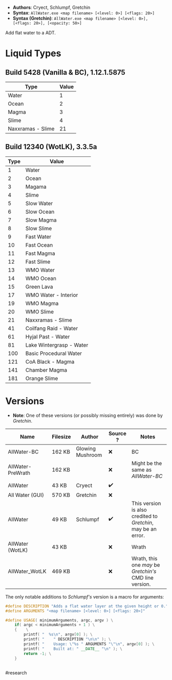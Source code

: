 - **Authors**: Cryect, Schlumpf, Gretchin
- **Syntax**: `AllWater.exe <map filename> [<level: 0>] [<flags: 20>]`
- **Syntax (Gretchin)**: `AllWater.exe <map filename> [<level: 0>], [<flags: 20>], [<opacity: 50>]`

Add flat water to a ADT.

# Liquid Types

## Build 5428 (Vanilla & BC), 1.12.1.5875

| Type              | Value |
| ----------------- | ----- |
| Water             | 1     |
| Ocean             | 2     |
| Magma             | 3     |
| Slime             | 4     |
| Naxxramas - Slime | 21      |

## Build 12340 (WotLK), 3.3.5a

| Type | Value                    |
| ---- | ------------------------ |
| 1    | Water                    |
| 2    | Ocean                    |
| 3    | Magama                   |
| 4    | Slime                    |
| 5    | Slow Water               |
| 6    | Slow Ocean               |
| 7    | Slow Magma               |
| 8    | Slow Slime               |
| 9    | Fast Water               |
| 10   | Fast Ocean               |
| 11   | Fast Magma               |
| 12   | Fast Slime               |
| 13   | WMO Water                |
| 14   | WMO Ocean                |
| 15   | Green Lava               |
| 17   | WMO Water - Interior     |
| 19   | WMO Magma                |
| 20   | WMO Slime                |
| 21   | Naxxramas - Slime        |
| 41   | Coilfang Raid - Water    |
| 61   | Hyjal Past - Water       |
| 81   | Lake Wintergrasp - Water |
| 100  | Basic Procedural Water   |
| 121  | CoA Black - Magma        |
| 141  | Chamber Magma            |
| 181  | Orange Slime             |

# Versions

- **Note**: One of these versions (or possibly missing entirely) was done by *Gretchin*.

| Name              | Filesize | Author           | Source ? | Notes                                                         |
| ----------------- | -------- | ---------------- | -------- | ------------------------------------------------------------- |
| AllWater-BC       | 162 KB   | Glowing Mushroom | ❌       | <span class="bc">BC</span>                                    |
| AllWater-PreWrath | 162 KB   |                  | ❌       | Might be the same as *AllWater-BC*                            |
| AllWater          | 43 KB    | Cryect           | ✔️       |                                                               |
| All Water (GUI)   | 570 KB   | Gretchin         | ❌       |                                                               |
| AllWater          | 49 KB    | Schlumpf         | ✔️       | This version is also credited to *Gretchin*, may be an error. |
| AllWater (WotLK)  | 43 KB    |                  | ❌       | <span class="wrath">Wrath</span>                              |
| AllWater_WotLK    | 469 KB   |                  | ❌       | <span class="wrath">Wrath</span>, this one *may* be *Gretchin's* CMD line version.                             |

The only notable additions to *Schlumpf's* version is a macro for arguments:

```cpp
#define DESCRIPTION "Adds a flat water layer at the given height or 0."
#define ARGUMENTS "<map filename> [<level: 0>] [<flags: 20>]"

#define USAGE( minimumArguments, argc, argv ) \
	if( argc < minimumArguments + 1 ) \
	{	 \
		printf( "  %s\n", argv[0] ); \
		printf( "    " DESCRIPTION "\n\n" ); \
		printf( "    Usage: \"%s " ARGUMENTS "\"\n", argv[0] ); \
		printf( "    Built at: " __DATE__ "\n" ); \
		return -1; \
	}
	
```

#research